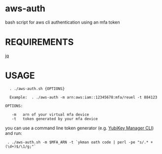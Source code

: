 # aws-auth
bash script for aws cli authentication using an mfa token

# REQUIREMENTS
  [jq](https://stedolan.github.io/jq/)

# USAGE

```
  . ./aws-auth.sh {OPTIONS}
  
  Example:  . ./aws-auth -m arn:aws:iam::12345678:mfa/reuel -t 884123

OPTIONS:

   -m   arn of your virtual mfa device
   -t   token generated by your mfa device

```

you can use a command line token generator (e.g. [YubiKey Manager CLI](https://developers.yubico.com/yubikey-manager/)) and run:  
```
 . ./aws-auth.sh -m $MFA_ARN -t `ykman oath code | perl -pe "s/.* +(\d+)$/\1/g;"`
```
